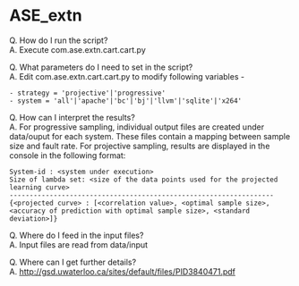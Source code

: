 # ASE_extn

Q. How do I run the script?<br />
A. Execute com.ase.extn.cart.cart.py

Q. What parameters do I need to set in the script?<br />
A. Edit com.ase.extn.cart.cart.py to modify following variables -

	- strategy = 'projective'|'progressive'
	- system = 'all'|'apache'|'bc'|'bj'|'llvm'|'sqlite'|'x264'

Q. How can I interpret the results?<br />
A. For progressive sampling, individual output files are created under data/ouput for each system. These files contain a mapping between sample size and fault rate.
   For projective sampling, results are displayed in the console in the following format:
	
	System-id : <system under execution>
	Size of lambda set: <size of the data points used for the projected learning curve>
	------------------------------------------------------------------
	{<projected curve> : [<correlation value>, <optimal sample size>, <accuracy of prediction with optimal sample size>, <standard deviation>]}


Q. Where do I feed in the input files?<br />
A. Input files are read from data/input

Q. Where can I get further details?<br />
A. http://gsd.uwaterloo.ca/sites/default/files/PID3840471.pdf